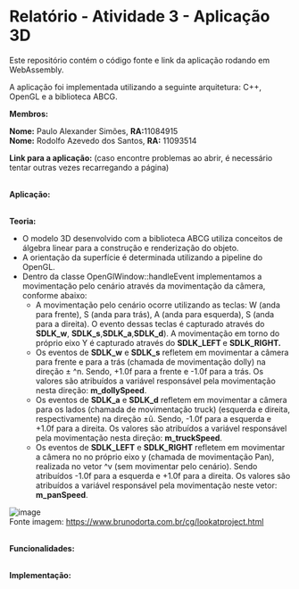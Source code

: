 # Relatório - Atividade 3 - Aplicação 3D #

Este repositório contém o código fonte e link da aplicação rodando em <br>
WebAssembly.

A aplicação foi implementada utilizando a seguinte arquitetura: C++, OpenGL e a biblioteca ABCG. <br>

__Membros:__

__Nome:__ Paulo Alexander Simões, <b>RA:</b>11084915 <br>
__Nome:__ Rodolfo Azevedo dos Santos, <b>RA:</b> 11093514

__Link para a aplicação:__   (caso encontre problemas ao abrir, é necessário tentar outras vezes recarregando a página)

<br>__Aplicação:__

<br>__Teoria:__


- O modelo 3D desenvolvido com a biblioteca ABCG utiliza conceitos de álgebra linear para a construção e renderização do objeto.</li>
- A orientação da superfície é determinada utilizando a pipeline do OpenGL.
- Dentro da classe OpenGlWindow::handleEvent implementamos a movimentação pelo cenário através da movimentação da câmera, conforme abaixo:
  - A movimentação pelo cenário ocorre utilizando as teclas: W (anda para frente), S (anda para trás), A (anda para esquerda), S (anda para a direita). O evento dessas teclas é capturado através do <b>SDLK_w</b>, <b>SDLK_s</b>,<b>SDLK_a</b>,<b>SDLK_d</b>). A movimentação em torno do próprio eixo Y é capturado através do <b>SDLK_LEFT </b> e <b>SDLK_RIGHT.</b>
   - Os eventos de <b>SDLK_w</b> e <b>SDLK_s</b> refletem em movimentar a câmera para frente e para a trás (chamada de movimentação dolly) na direção ± ^n. Sendo, +1.0f para a frente e -1.0f para a trás. Os valores são atribuídos a variável responsável pela movimentação nesta direção: <b>m_dollySpeed</b>.
   - Os eventos de <b>SDLK_a</b> e <b>SDLK_d</b> refletem em movimentar a câmera para os lados (chamada de movimentação truck) (esquerda e direita, respectivamente) na direção ±û. Sendo, -1.0f para a esquerda e +1.0f para a direita. Os valores são atribuídos a variável responsável pela movimentação nesta direção: <b>m_truckSpeed</b>.
  - Os eventos de <b>SDLK_LEFT</b> e <b>SDLK_RIGHT</b> refletem em movimentar a câmera no no próprio eixo y (chamada de movimentação Pan), realizada no vetor ^v (sem movimentar pelo cenário). Sendo atribuídos -1.0f para a esquerda e +1.0f para a direita. Os valores são atribuídos a variável responsável pela movimentação neste vetor: <b>m_panSpeed</b>.


![image](https://user-images.githubusercontent.com/30665585/144721323-a6f9a77e-21f8-4e9d-baa4-27dd440e8277.png)
<br>Fonte imagem: https://www.brunodorta.com.br/cg/lookatproject.html
  




<br>__Funcionalidades:__




<br>__Implementação:__

